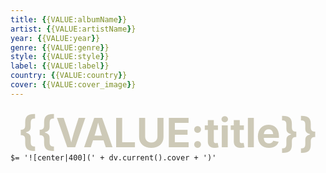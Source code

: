 ```yaml
---
title: {{VALUE:albumName}}
artist: {{VALUE:artistName}}
year: {{VALUE:year}}
genre: {{VALUE:genre}}
style: {{VALUE:style}}
label: {{VALUE:label}}
country: {{VALUE:country}}
cover: {{VALUE:cover_image}}
---
```


<span><p style="position: relative; margin-top: 10px; margin-bottom: -20px; margin-left: 10px; margin-right: 10px; text-align: center; font-size: 65px; font-weight: 700; color: #CDC9B7; border-bottom: 0px solid #dfdbc8;">{{VALUE:title}}</p></span>

`$= '![center|400](' + dv.current().cover + ')'`
 
